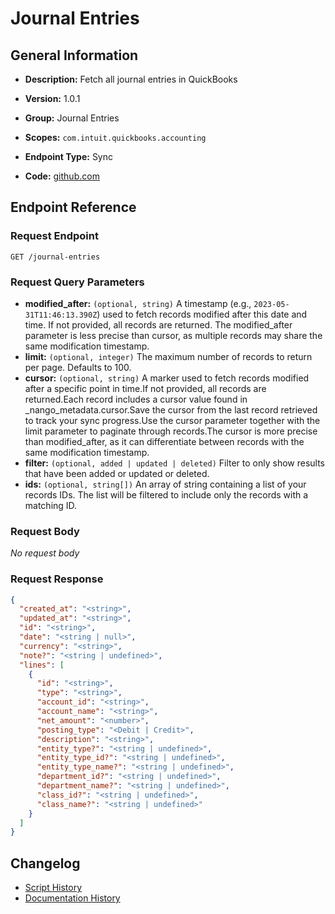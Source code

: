 <!-- BEGIN GENERATED CONTENT -->
# Journal Entries

## General Information

- **Description:** Fetch all journal entries in QuickBooks

- **Version:** 1.0.1
- **Group:** Journal Entries
- **Scopes:** `com.intuit.quickbooks.accounting`
- **Endpoint Type:** Sync
- **Code:** [github.com](https://github.com/NangoHQ/integration-templates/tree/main/integrations/quickbooks/syncs/journal-entries.ts)


## Endpoint Reference

### Request Endpoint

`GET /journal-entries`

### Request Query Parameters

- **modified_after:** `(optional, string)` A timestamp (e.g., `2023-05-31T11:46:13.390Z`) used to fetch records modified after this date and time. If not provided, all records are returned. The modified_after parameter is less precise than cursor, as multiple records may share the same modification timestamp.
- **limit:** `(optional, integer)` The maximum number of records to return per page. Defaults to 100.
- **cursor:** `(optional, string)` A marker used to fetch records modified after a specific point in time.If not provided, all records are returned.Each record includes a cursor value found in _nango_metadata.cursor.Save the cursor from the last record retrieved to track your sync progress.Use the cursor parameter together with the limit parameter to paginate through records.The cursor is more precise than modified_after, as it can differentiate between records with the same modification timestamp.
- **filter:** `(optional, added | updated | deleted)` Filter to only show results that have been added or updated or deleted.
- **ids:** `(optional, string[])` An array of string containing a list of your records IDs. The list will be filtered to include only the records with a matching ID.

### Request Body

_No request body_

### Request Response

```json
{
  "created_at": "<string>",
  "updated_at": "<string>",
  "id": "<string>",
  "date": "<string | null>",
  "currency": "<string>",
  "note?": "<string | undefined>",
  "lines": [
    {
      "id": "<string>",
      "type": "<string>",
      "account_id": "<string>",
      "account_name": "<string>",
      "net_amount": "<number>",
      "posting_type": "<Debit | Credit>",
      "description": "<string>",
      "entity_type?": "<string | undefined>",
      "entity_type_id?": "<string | undefined>",
      "entity_type_name?": "<string | undefined>",
      "department_id?": "<string | undefined>",
      "department_name?": "<string | undefined>",
      "class_id?": "<string | undefined>",
      "class_name?": "<string | undefined>"
    }
  ]
}
```

## Changelog

- [Script History](https://github.com/NangoHQ/integration-templates/commits/main/integrations/quickbooks/syncs/journal-entries.ts)
- [Documentation History](https://github.com/NangoHQ/integration-templates/commits/main/integrations/quickbooks/syncs/journal-entries.md)

<!-- END  GENERATED CONTENT -->

